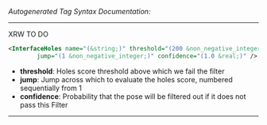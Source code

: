 <!-- THIS IS AN AUTOGENERATED FILE: Don't edit it directly, instead change the schema definition in the code itself. -->

_Autogenerated Tag Syntax Documentation:_

---
XRW TO DO

```xml
<InterfaceHoles name="(&string;)" threshold="(200 &non_negative_integer;)"
        jump="(1 &non_negative_integer;)" confidence="(1.0 &real;)" />
```

-   **threshold**: Holes score threshold above which we fail the filter
-   **jump**: Jump across which to evaluate the holes score, numbered sequentially from 1
-   **confidence**: Probability that the pose will be filtered out if it does not pass this Filter

---
